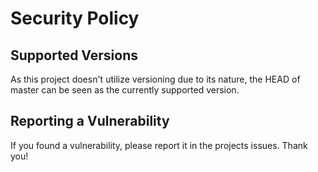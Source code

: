 # Security Policy

## Supported Versions
As this project doesn't utilize versioning due to its nature, the HEAD of master can be seen as the currently supported version.
<!--
| Version | Supported          |
| ------- | ------------------ |
| 5.1.x   | :white_check_mark: |
| 5.0.x   | :x:                |
| 4.0.x   | :white_check_mark: |
| < 4.0   | :x:                |
-->

## Reporting a Vulnerability
If you found a vulnerability, please report it in the projects issues. Thank you!
